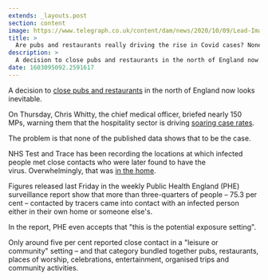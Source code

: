 ```yaml
--- 
extends: _layouts.post 
section: content 
image: https://www.telegraph.co.uk/content/dam/news/2020/10/09/Lead-Image_trans_NvBQzQNjv4BqiA0a4wx_vHPqDOcP5ctsdXNolPDHvLLpjkycZ9Qvj0o.jpg?impolicy=logo-overlay 
title: > 
  Are pubs and restaurants really driving the rise in Covid cases? None of the data say so 
description: > 
  A decision to close pubs and restaurants in the north of England now looks inevitable.On Thursday, Chris Whitty, the chief medical officer, briefed nearly 150 MPs, warning them that the hospitality sector is driving soaring case rates.NHS Test and Trace has been recording the locations at which infected people met close contacts who were later found to have the virus.In the report, PHE even accepts that "this is the potential exposure setting".Only around five per cent reported close contact in a "leisure or community" setting – and that category bundled together pubs, restaurants, places of worship, celebrations, entertainment, organised trips and community activities. 
date: 1603095092.2591617 
--- 
```

<div><p>A decision to <a href="https://www.telegraph.co.uk/politics/2020/10/07/prime-minister-may-shut-pubs-despite-mounting-labour-opposition/">close pubs and restaurants</a> in the north of England now looks inevitable.</p>
<p>On Thursday, Chris Whitty, the chief medical officer, briefed nearly 150 MPs, warning them that the hospitality sector is driving <a href="https://www.telegraph.co.uk/global-health/science-and-disease/coronavirus-covid-news-trump-scotland-lockdown-uk-cases/">soaring case rates</a>.</p>
<p>The problem is that none of the published data shows that to be the case.</p>
<p>NHS Test and Trace has been recording the locations at which infected people met close contacts who were later found to have the virus.&#160;Overwhelmingly, that was <a href="https://www.telegraph.co.uk/global-health/science-and-disease/coronavirus-news-uk-trace-cases-deaths-students-lockdown-vaccine/">in the home</a>.</p>
<p>Figures released last Friday in the weekly Public Health England (PHE) surveillance report show that more than three-quarters of people &#8211; 75.3 per cent &#8211; contacted by tracers came into contact with an infected person either in their own home or someone else's.&#160;</p>
<p>In the report, PHE even accepts that "this is the potential exposure setting".</p>
<p>Only around five per cent reported close contact in a "leisure or community" setting&#160;&#8211; and that category bundled together pubs, restaurants, places of worship, celebrations, entertainment, organised trips and community activities.</p>
</div>